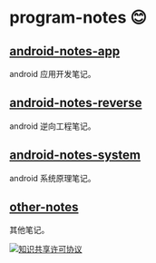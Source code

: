 # program-notes :blush:

## [android-notes-app](./android-notes-app)

android 应用开发笔记。

## [android-notes-reverse](./android-notes-reverse)

android 逆向工程笔记。

## [android-notes-system](./android-notes-system)

android 系统原理笔记。

## [other-notes](./other-notes)

其他笔记。

[![知识共享许可协议](https://i.creativecommons.org/l/by-nc-sa/3.0/cn/88x31.png)](http://creativecommons.org/licenses/by-nc-sa/3.0/cn/)

